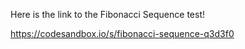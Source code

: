 Here is the link to the Fibonacci Sequence test!

https://codesandbox.io/s/fibonacci-sequence-q3d3f0